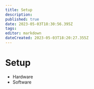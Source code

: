 ```yaml
---
title: Setup
description: 
published: true
date: 2023-05-03T18:30:56.395Z
tags: 
editor: markdown
dateCreated: 2023-05-03T18:20:27.355Z
---
```


# Setup
* Hardware
* Software